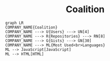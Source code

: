 <h1 align="center">Coalition</h1>

```mermaid
graph LR
COMPANY_NAME{Coalition}
COMPANY_NAME ---> U{Users} ---> UN[4]
COMPANY_NAME ---> R{Repositories} ---> RN[8]
COMPANY_NAME ---> G{Gists} ---> GN[30]
COMPANY_NAME ---> ML{Most Used<br>Languages}
ML --> JavaScript[JavaScript]
ML --> HTML[HTML]
```
